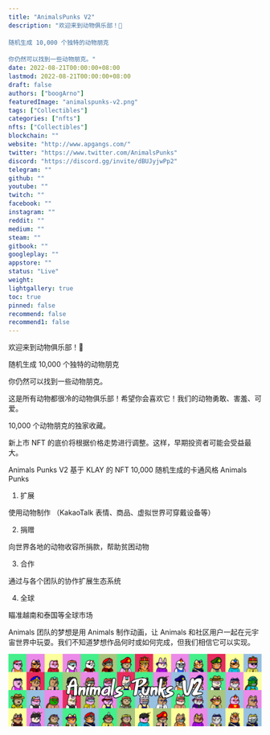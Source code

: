 ```yaml
---
title: "AnimalsPunks V2"
description: "欢迎来到动物俱乐部！🎉

随机生成 10,000 个独特的动物朋克

你仍然可以找到一些动物朋克。"
date: 2022-08-21T00:00:00+08:00
lastmod: 2022-08-21T00:00:00+08:00
draft: false
authors: ["boogArno"]
featuredImage: "animalspunks-v2.png"
tags: ["Collectibles"]
categories: ["nfts"]
nfts: ["Collectibles"]
blockchain: ""
website: "http://www.apgangs.com/"
twitter: "https://www.twitter.com/AnimalsPunks"
discord: "https://discord.gg/invite/dBUJyjwPp2"
telegram: ""
github: ""
youtube: ""
twitch: ""
facebook: ""
instagram: ""
reddit: ""
medium: ""
steam: ""
gitbook: ""
googleplay: ""
appstore: ""
status: "Live"
weight: 
lightgallery: true
toc: true
pinned: false
recommend: false
recommend1: false
---
```

欢迎来到动物俱乐部！🎉

随机生成 10,000 个独特的动物朋克

你仍然可以找到一些动物朋克。

这是所有动物都很冷的动物俱乐部！希望你会喜欢它！我们的动物勇敢、害羞、可爱。

10,000 个动物朋克的独家收藏。

新上市 NFT 的底价将根据价格走势进行调整。这样，早期投资者可能会受益最大。

Animals Punks V2
基于 KLAY 的 NFT
10,000 随机生成的卡通风格 Animals Punks

1. 扩展

使用动物制作
（KakaoTalk 表情、商品、虚拟世界可穿戴设备等）

2. 捐赠

向世界各地的动物收容所捐款，帮助贫困动物

3. 合作

通过与各个团队的协作扩展生态系统

4. 全球

瞄准越南和泰国等全球市场

Animals 团队的梦想是用 Animals 制作动画，让 Animals 和社区用户一起在元宇宙世界中玩耍。我们不知道梦想作品何时或如何完成，但我们相信它可以实现。

![unnamed](unnamed.png)